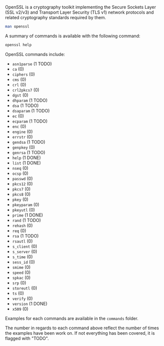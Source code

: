 OpenSSL is a cryptography toolkit implementing the Secure Sockets Layer (SSL v2/v3) and Transport Layer Security (TLS v1) network protocols and related cryptography standards required by them.

```bash
man openssl
```

A summary of commands is available with the following command:
```bash
openssl help
```

OpenSSL commands include:

* `asn1parse` (1 TODO)
* `ca` (0)
* `ciphers` (0)
* `cms` (0)
* `crl` (0)
* `crl2pkcs7` (0)
* `dgst` (0)
* `dhparam` (1 TODO)
* `dsa` (1 TODO)
* `dsaparam` (1 TODO)
* `ec` (0)
* `ecparam` (1 TODO)
* `enc` (0)
* `engine` (0)
* `errstr` (0)
* `gendsa` (1 TODO)
* `genpkey` (0)
* `genrsa` (1 TODO)
* `help` (1 DONE)
* `list` (1 DONE)
* `nseq` (0)
* `ocsp` (0)
* `passwd` (0)
* `pkcs12` (0)
* `pkcs7` (0)
* `pkcs8` (0)
* `pkey` (0)
* `pkeyparam` (0)
* `pkeyutl` (0)
* `prime` (1 DONE)
* `rand` (1 TODO)
* `rehash` (0)
* `req` (0)
* `rsa` (1 TODO)
* `rsautl` (0)
* `s_client` (0)
* `s_server` (0)
* `s_time` (0)
* `sess_id` (0)
* `smime` (0)
* `speed` (0)
* `spkac` (0)
* `srp` (0)
* `storeutl` (0)
* `ts` (0)
* `verify` (0)
* `version` (1 DONE)
* `x509` (0)

Examples for each commands are available in the `commands` folder.

The number in regards to each command above reflect the number of times the examples have been work on. If not everything has been covered, it is flagged with "TODO".
